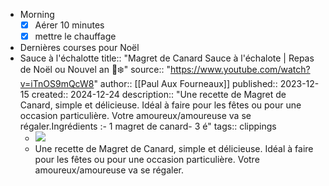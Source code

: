 - Morning
  * [x] Aérer 10 minutes
  * [x] mettre le chauffage
- Dernières courses pour Noël
- Sauce à l'échalotte
  title:: "Magret de Canard Sauce à l'échalote | Repas de Noël ou Nouvel an 🎄❄️"
  source:: "https://www.youtube.com/watch?v=iTnOS9mQcW8"
  author:: [[Paul Aux Fourneaux]]
  published:: 2023-12-15
  created:: 2024-12-24
  description:: "Une recette de Magret de Canard, simple et délicieuse. Idéal à faire pour les fêtes ou pour une occasion particulière. Votre amoureux/amoureuse va se régaler.Ingrédients :- 1 magret de canard- 3 é"
  tags:: clippings
  * ![](https://www.youtube.com/watch?v=iTnOS9mQcW8)
  * Une recette de Magret de Canard, simple et délicieuse. Idéal à faire pour les fêtes ou pour une occasion particulière. Votre amoureux/amoureuse va se régaler.